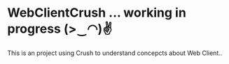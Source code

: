 # WebClientCrush ... working in progress (>‿◠)✌

This is an project using Crush to understand concepcts about Web Client..

